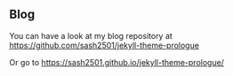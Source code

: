 Blog
---
You can have a look at my blog repository at https://github.com/sash2501/jekyll-theme-prologue

Or go to https://sash2501.github.io/jekyll-theme-prologue/
